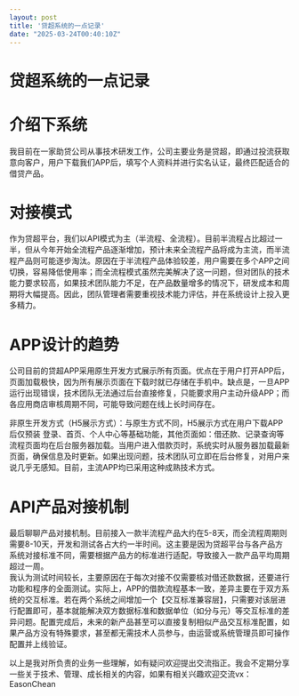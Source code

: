 ```yaml
---
layout: post
title: '贷超系统的一点记录'
date: "2025-03-24T00:40:10Z"
---
```

贷超系统的一点记录
=========

介绍下系统
=====

我目前在一家助贷公司从事技术研发工作，公司主要业务是贷超，即通过投流获取意向客户，用户下载我们APP后，填写个人资料并进行实名认证，最终匹配适合的借贷产品。

对接模式
====

作为贷超平台，我们以API模式为主（半流程、全流程）。目前半流程占比超过一半，但从今年开始全流程产品逐渐增加，预计未来全流程产品将成为主流，而半流程产品则可能逐步淘汰。原因在于半流程产品体验较差，用户需要在多个APP之间切换，容易降低使用率；而全流程模式虽然完美解决了这一问题，但对团队的技术能力要求较高，如果技术团队能力不足，在产品数量增多的情况下，研发成本和周期将大幅提高。因此，团队管理者需要重视技术能力评估，并在系统设计上投入更多精力。

APP设计的趋势
========

公司目前的贷超APP采用原生开发方式展示所有页面。优点在于用户打开APP后，页面加载极快，因为所有展示页面在下载时就已存储在手机中。缺点是，一旦APP运行出现错误，技术团队无法通过后台直接修复，只能要求用户主动升级APP；而各应用商店审核周期不同，可能导致问题在线上长时间存在。

非原生开发方式（H5展示方式）：与原生方式不同，H5展示方式在用户下载APP后仅预装 登录、首页、个人中心等基础功能，其他页面如：借还款、记录查询等流程页面均在后台服务器加载。当用户进入借款页时，系统实时从服务器加载最新页面，确保信息及时更新。如果出现问题，技术团队可立即在后台修复，对用户来说几乎无感知。目前，主流APP均已采用这种成熟技术方式。

API产品对接机制
=========

最后聊聊产品对接机制。目前接入一款半流程产品大约在5-8天，而全流程周期则需要8-10天，开发和测试各占大约一半时间。这主要是因为贷超平台与各产品方系统对接标准不同，需要根据产品方的标准进行适配，导致接入一款产品平均周期超过一周。  
我认为测试时间较长，主要原因在于每次对接不仅需要核对借还款数据，还要进行功能和程序的全面测试。实际上，APP的借款流程基本一致，差异主要在于双方系统的交互标准。若在两个系统之间增加一个【交互标准兼容层】，只需要对该层进行配置即可，基本就能解决双方数据标准和数据单位（如分与元）等交互标准的差异问题。配置完成后，未来的新产品甚至可以直接复制相似产品交互标准配置，如果产品方没有特殊要求，甚至都无需技术人员参与，由运营或系统管理员即可操作配置并上线验证。

以上是我对所负责的业务一些理解，如有疑问欢迎提出交流指正。我会不定期分享一些关于技术、管理、成长相关的内容，如果有相关兴趣欢迎交流vx：EasonChean